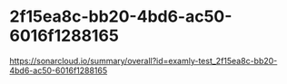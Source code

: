 # 2f15ea8c-bb20-4bd6-ac50-6016f1288165
https://sonarcloud.io/summary/overall?id=examly-test_2f15ea8c-bb20-4bd6-ac50-6016f1288165
